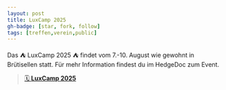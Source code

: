 ```yaml
---
layout: post
title: LuxCamp 2025
gh-badge: [star, fork, follow]
tags: [treffen,verein,public]
---
```


Das ⛺ LuxCamp 2025 ⛺ findet vom 7.-10. August wie gewohnt in Brütisellen statt. Für mehr Information findest du im HedgeDoc zum Event.

> [🗓️ **LuxCamp 2025**](https://md.coredump.ch/FwmYUsYlR0afddohFLaKcA)

